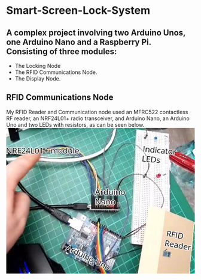 # Smart-Screen-Lock-System
## A complex project involving two Arduino Unos, one Arduino Nano and a Raspberry Pi.<br/> Consisting of three modules:
* The Locking Node
* The RFID Communications Node.
* The Display Node.

## RFID Communications Node
My RFID Reader and Communication node used an MFRC522 contactless RF reader, an NRF24L01+ radio transceiver, and Arduino Nano, an Arduino Uno and two LEDs with resistors, as can be seen below.
![RFID Labelled diagram](https://github.com/SenanS/Smart-Screen-Lock-System/blob/main/Media/Labelled%20RFID.jpg)
